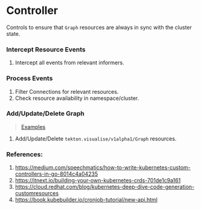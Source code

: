 # Controller
Controls to ensure that `Graph` resources are always in sync with the cluster state.

### Intercept Resource Events
1. Intercept all events from relevant informers.

### Process Events
1. Filter Connections for relevant resources.
2. Check resource availability in namespace/cluster.

### Add/Update/Delete Graph 
> [Examples](../examples/graphs/)
1. Add/Update/Delete `tekton.visualise/v1alpha1/Graph` resources.

### References:
1. https://medium.com/speechmatics/how-to-write-kubernetes-custom-controllers-in-go-8014c4a04235
2. https://itnext.io/building-your-own-kubernetes-crds-701de1c9a161
3. https://cloud.redhat.com/blog/kubernetes-deep-dive-code-generation-customresources
4. https://book.kubebuilder.io/cronjob-tutorial/new-api.html

